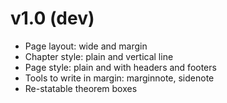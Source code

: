 # v1.0 (dev)

  - Page layout: wide and margin
  - Chapter style: plain and vertical line
  - Page style: plain and with headers and footers
  - Tools to write in margin: marginnote, sidenote
  - Re-statable theorem boxes